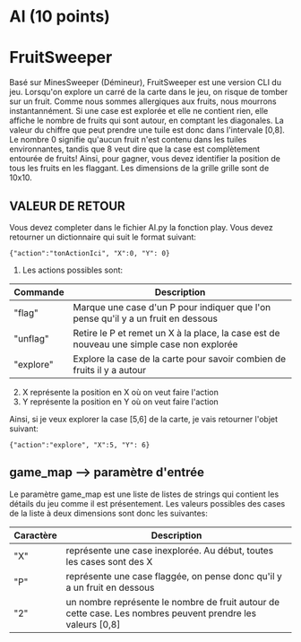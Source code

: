 # AI (10 points)

# FruitSweeper

Basé sur MinesSweeper (Démineur), FruitSweeper est une version CLI du jeu. Lorsqu'on explore un carré
de la carte dans le jeu, on risque de tomber sur un fruit. Comme nous sommes allergiques
aux fruits, nous mourrons instantannément. Si une case est explorée et elle ne contient rien, elle
affiche le nombre de fruits qui sont autour, en comptant les diagonales. La valeur du chiffre que
peut prendre une tuile est donc dans l'intervale [0,8]. Le nombre 0 signifie qu'aucun fruit n'est
contenu dans les tuiles environnantes, tandis que 8 veut dire que la case est complètement entourée
de fruits! Ainsi, pour gagner, vous devez identifier la position de tous les fruits en les flaggant.
Les dimensions de la grille grille sont de 10x10. 

##  VALEUR DE RETOUR

Vous devez completer dans le fichier AI.py la fonction play. Vous devez retourner un dictionnaire
qui suit le format suivant:

	{"action":"tonActionIci", "X":0, "Y": 0}

1. Les actions possibles sont:

| Commande     | Description                                                                               |
| ------------ | ----------------------------------------------------------------------------------------- |
| "flag"       | Marque une case d'un P pour indiquer que l'on pense qu'il y a un fruit en dessous         |
| "unflag"     | Retire le P et remet un X à la place, la case est de nouveau une simple case non explorée |
| "explore"    | Explore la case de la carte pour savoir combien de fruits il y a autour                   |
	

2. X représente la position en X où on veut faire l'action
3. Y représente la position en Y où on veut faire l'action

Ainsi, si je veux explorer la case [5,6] de la carte, je vais retourner l'objet suivant:

	{"action":"explore", "X":5, "Y": 6}

## game_map --> paramètre d'entrée

Le paramètre game_map est une liste de listes de strings qui contient les détails du jeu
comme il est présentement. Les valeurs possibles des cases de la liste à deux dimensions
sont donc les suivantes:

| Caractère | Description                                                                                                 |
| --------- | ----------------------------------------------------------------------------------------------------------- |
| "X"       | représente une case inexplorée. Au début, toutes les cases sont des X                                       |
| "P"       | représente une case flaggée, on pense donc qu'il y a un fruit en dessous                                    |
| "2"       | un nombre représente le nombre de fruit autour de cette case. Les nombres peuvent prendre les valeurs [0,8] |
		
